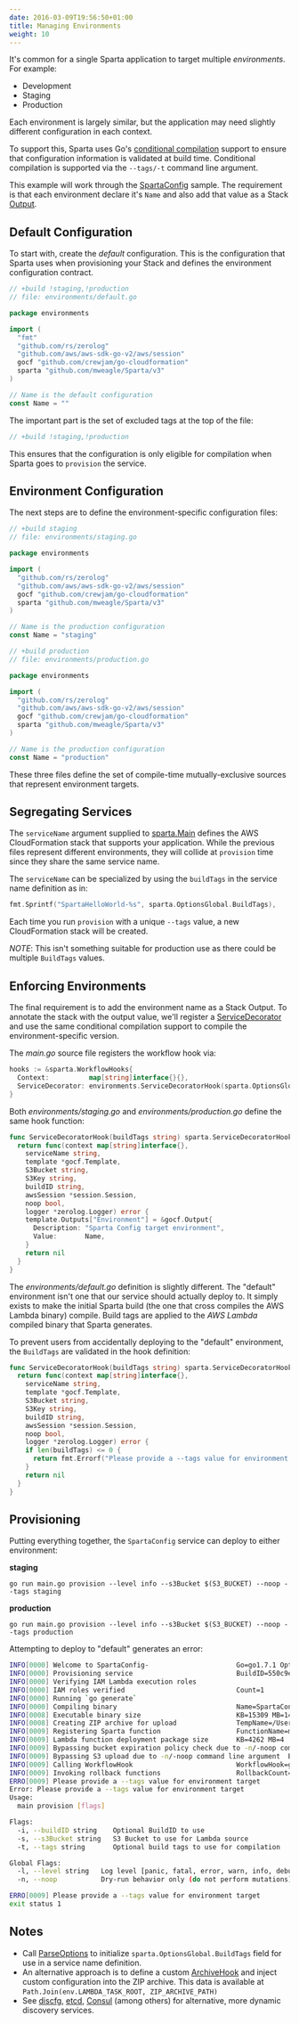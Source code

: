 ```yaml
---
date: 2016-03-09T19:56:50+01:00
title: Managing Environments
weight: 10
---
```


It's common for a single Sparta application to target multiple _environments_. For example:

- Development
- Staging
- Production

Each environment is largely similar, but the application may need slightly different configuration in each context.

To support this, Sparta uses Go's [conditional compilation](http://dave.cheney.net/2013/10/12/how-to-use-conditional-compilation-with-the-go-build-tool) support to ensure that configuration information is validated at build time. Conditional compilation is supported via the `--tags/-t` command line argument.

This example will work through the [SpartaConfig](https://github.com/mweagle/SpartaConfig) sample. The requirement is that each environment declare it's `Name` and also add that value as a Stack [Output](http://docs.aws.amazon.com/AWSCloudFormation/latest/UserGuide/outputs-section-structure.html).

## Default Configuration

To start with, create the _default_ configuration. This is the configuration that Sparta uses when provisioning your Stack and defines the environment configuration contract.

```go
// +build !staging,!production
// file: environments/default.go

package environments

import (
  "fmt"
  "github.com/rs/zerolog"
  "github.com/aws/aws-sdk-go-v2/aws/session"
  gocf "github.com/crewjam/go-cloudformation"
  sparta "github.com/mweagle/Sparta/v3"
)

// Name is the default configuration
const Name = ""
```

The important part is the set of excluded tags at the top of the file:

```go
// +build !staging,!production
```

This ensures that the configuration is only eligible for compilation when Sparta goes to `provision` the service.

## Environment Configuration

The next steps are to define the environment-specific configuration files:

```go
// +build staging
// file: environments/staging.go

package environments

import (
  "github.com/rs/zerolog"
  "github.com/aws/aws-sdk-go-v2/aws/session"
  gocf "github.com/crewjam/go-cloudformation"
  sparta "github.com/mweagle/Sparta/v3"
)

// Name is the production configuration
const Name = "staging"

```

```go
// +build production
// file: environments/production.go

package environments

import (
  "github.com/rs/zerolog"
  "github.com/aws/aws-sdk-go-v2/aws/session"
  gocf "github.com/crewjam/go-cloudformation"
  sparta "github.com/mweagle/Sparta/v3"
)

// Name is the production configuration
const Name = "production"

```

These three files define the set of compile-time mutually-exclusive sources that represent environment targets.

## Segregating Services

The `serviceName` argument supplied to [sparta.Main](https://godoc.org/github.com/mweagle/Sparta#Main) defines the AWS CloudFormation stack that supports your application. While the previous files represent different environments, they will collide at `provision` time since they share the same service name.

The `serviceName` can be specialized by using the `buildTags` in the service name definition as in:

```go
fmt.Sprintf("SpartaHelloWorld-%s", sparta.OptionsGlobal.BuildTags),
```

Each time you run `provision` with a unique `--tags` value, a new CloudFormation stack will be created.

_NOTE_: This isn't something suitable for production use as there could be multiple `BuildTags` values.

## Enforcing Environments

The final requirement is to add the environment name as a Stack Output. To annotate the stack with the output value, we'll register a [ServiceDecorator](https://godoc.org/github.com/mweagle/Sparta#ServiceDecoratorHook) and use the same conditional compilation support to compile the environment-specific version.

The _main.go_ source file registers the workflow hook via:

```go
hooks := &sparta.WorkflowHooks{
  Context:          map[string]interface{}{},
  ServiceDecorator: environments.ServiceDecoratorHook(sparta.OptionsGlobal.BuildTags),
}
```

Both _environments/staging.go_ and _environments/production.go_ define the same hook function:

```go
func ServiceDecoratorHook(buildTags string) sparta.ServiceDecoratorHook {
  return func(context map[string]interface{},
    serviceName string,
    template *gocf.Template,
    S3Bucket string,
    S3Key string,
    buildID string,
    awsSession *session.Session,
    noop bool,
    logger *zerolog.Logger) error {
    template.Outputs["Environment"] = &gocf.Output{
      Description: "Sparta Config target environment",
      Value:       Name,
    }
    return nil
  }
}
```

The _environments/default.go_ definition is slightly different. The "default" environment isn't one that our service should actually deploy to. It simply exists to make the initial Sparta build (the one that cross compiles the AWS Lambda binary) compile. Build tags are applied to the _AWS Lambda_ compiled binary that Sparta generates.

To prevent users from accidentally deploying to the "default" environment, the `BuildTags` are validated in the hook definition:

```go
func ServiceDecoratorHook(buildTags string) sparta.ServiceDecoratorHook {
  return func(context map[string]interface{},
    serviceName string,
    template *gocf.Template,
    S3Bucket string,
    S3Key string,
    buildID string,
    awsSession *session.Session,
    noop bool,
    logger *zerolog.Logger) error {
    if len(buildTags) <= 0 {
      return fmt.Errorf("Please provide a --tags value for environment target")
    }
    return nil
  }
}
```

## Provisioning

Putting everything together, the `SpartaConfig` service can deploy to either environment:

**staging**

    go run main.go provision --level info --s3Bucket $(S3_BUCKET) --noop --tags staging

**production**

    go run main.go provision --level info --s3Bucket $(S3_BUCKET) --noop --tags production

Attempting to deploy to "default" generates an error:

```bash
INFO[0000] Welcome to SpartaConfig-                      Go=go1.7.1 Option=provision SpartaVersion=0.9.2 UTC=2016-10-12T04:07:35Z
INFO[0000] Provisioning service                          BuildID=550c9e360426f48201c885c0abeb078dfc000a0a NOOP=true Tags=
INFO[0000] Verifying IAM Lambda execution roles
INFO[0000] IAM roles verified                            Count=1
INFO[0000] Running `go generate`
INFO[0000] Compiling binary                              Name=SpartaConfig_.lambda.amd64
INFO[0008] Executable binary size                        KB=15309 MB=14
INFO[0008] Creating ZIP archive for upload               TempName=/Users/mweagle/Documents/gopath/src/github.com/mweagle/SpartaConfig/SpartaConfig_104207098
INFO[0009] Registering Sparta function                   FunctionName=main.helloWorld
INFO[0009] Lambda function deployment package size       KB=4262 MB=4
INFO[0009] Bypassing bucket expiration policy check due to -n/-noop command line argument  BucketName=weagle
INFO[0009] Bypassing S3 upload due to -n/-noop command line argument  Bucket=weagle Key=SpartaConfig-/SpartaConfig_104207098
INFO[0009] Calling WorkflowHook                          WorkflowHook=github.com/mweagle/SpartaConfig/environments.ServiceDecoratorHook.func1 WorkflowHookContext=map[]
INFO[0009] Invoking rollback functions                   RollbackCount=0
ERRO[0009] Please provide a --tags value for environment target
Error: Please provide a --tags value for environment target
Usage:
  main provision [flags]

Flags:
  -i, --buildID string    Optional BuildID to use
  -s, --s3Bucket string   S3 Bucket to use for Lambda source
  -t, --tags string       Optional build tags to use for compilation

Global Flags:
  -l, --level string   Log level [panic, fatal, error, warn, info, debug] (default "info")
  -n, --noop           Dry-run behavior only (do not perform mutations)

ERRO[0009] Please provide a --tags value for environment target
exit status 1
```

## Notes

- Call [ParseOptions](https://godoc.org/github.com/mweagle/Sparta#ParseOptions) to initialize `sparta.OptionsGlobal.BuildTags` field for use in a service name definition.
- An alternative approach is to define a custom [ArchiveHook](https://godoc.org/github.com/mweagle/Sparta#ArchiveHook) and inject custom configuration into the ZIP archive. This data is available at `Path.Join(env.LAMBDA_TASK_ROOT, ZIP_ARCHIVE_PATH)`
- See [discfg](https://github.com/tmaiaroto/discfg), [etcd](https://github.com/coreos/etcd), [Consul](https://www.consul.io/) (among others) for alternative, more dynamic discovery services.
